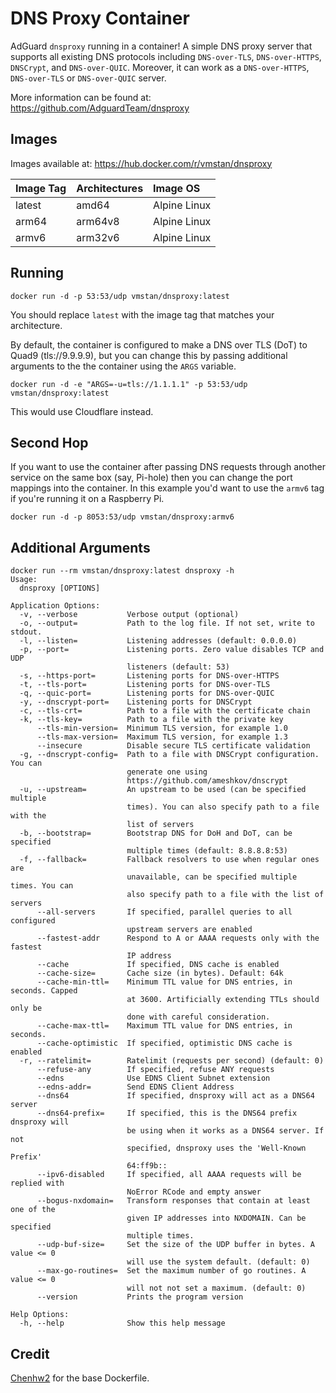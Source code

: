 # DNS Proxy Container
AdGuard `dnsproxy` running in a container! A simple DNS proxy server that supports all existing DNS protocols including `DNS-over-TLS`, `DNS-over-HTTPS`, `DNSCrypt`, and `DNS-over-QUIC`. Moreover, it can work as a `DNS-over-HTTPS`, `DNS-over-TLS` or `DNS-over-QUIC` server.

More information can be found at: https://github.com/AdguardTeam/dnsproxy

## Images

Images available at: https://hub.docker.com/r/vmstan/dnsproxy

| Image Tag             | Architectures           | Image OS           | 
| :-------------------- | :-----------------------| :----------------- | 
| latest                | amd64                   | Alpine Linux       |
| arm64                 | arm64v8                 | Alpine Linux       | 
| armv6                 | arm32v6                 | Alpine Linux       | 

## Running

```
docker run -d -p 53:53/udp vmstan/dnsproxy:latest
```

You should replace `latest` with the image tag that matches your architecture.  

By default, the container is configured to make a DNS over TLS (DoT) to Quad9 (tls://9.9.9.9), but you can change this by passing additional arguments to the the container using the `ARGS` variable.

```
docker run -d -e "ARGS=-u=tls://1.1.1.1" -p 53:53/udp vmstan/dnsproxy:latest
```

This would use Cloudflare instead.

## Second Hop

If you want to use the container after passing DNS requests through another service on the same box (say, Pi-hole) then you can change the port mappings into the container. In this example you'd want to use the `armv6` tag if you're running it on a Raspberry Pi.

```
docker run -d -p 8053:53/udp vmstan/dnsproxy:armv6
```

## Additional Arguments

```
docker run --rm vmstan/dnsproxy:latest dnsproxy -h
Usage:
  dnsproxy [OPTIONS]

Application Options:
  -v, --verbose           Verbose output (optional)
  -o, --output=           Path to the log file. If not set, write to stdout.
  -l, --listen=           Listening addresses (default: 0.0.0.0)
  -p, --port=             Listening ports. Zero value disables TCP and UDP
                          listeners (default: 53)
  -s, --https-port=       Listening ports for DNS-over-HTTPS
  -t, --tls-port=         Listening ports for DNS-over-TLS
  -q, --quic-port=        Listening ports for DNS-over-QUIC
  -y, --dnscrypt-port=    Listening ports for DNSCrypt
  -c, --tls-crt=          Path to a file with the certificate chain
  -k, --tls-key=          Path to a file with the private key
      --tls-min-version=  Minimum TLS version, for example 1.0
      --tls-max-version=  Maximum TLS version, for example 1.3
      --insecure          Disable secure TLS certificate validation
  -g, --dnscrypt-config=  Path to a file with DNSCrypt configuration. You can
                          generate one using
                          https://github.com/ameshkov/dnscrypt
  -u, --upstream=         An upstream to be used (can be specified multiple
                          times). You can also specify path to a file with the
                          list of servers
  -b, --bootstrap=        Bootstrap DNS for DoH and DoT, can be specified
                          multiple times (default: 8.8.8.8:53)
  -f, --fallback=         Fallback resolvers to use when regular ones are
                          unavailable, can be specified multiple times. You can
                          also specify path to a file with the list of servers
      --all-servers       If specified, parallel queries to all configured
                          upstream servers are enabled
      --fastest-addr      Respond to A or AAAA requests only with the fastest
                          IP address
      --cache             If specified, DNS cache is enabled
      --cache-size=       Cache size (in bytes). Default: 64k
      --cache-min-ttl=    Minimum TTL value for DNS entries, in seconds. Capped
                          at 3600. Artificially extending TTLs should only be
                          done with careful consideration.
      --cache-max-ttl=    Maximum TTL value for DNS entries, in seconds.
      --cache-optimistic  If specified, optimistic DNS cache is enabled
  -r, --ratelimit=        Ratelimit (requests per second) (default: 0)
      --refuse-any        If specified, refuse ANY requests
      --edns              Use EDNS Client Subnet extension
      --edns-addr=        Send EDNS Client Address
      --dns64             If specified, dnsproxy will act as a DNS64 server
      --dns64-prefix=     If specified, this is the DNS64 prefix dnsproxy will
                          be using when it works as a DNS64 server. If not
                          specified, dnsproxy uses the 'Well-Known Prefix'
                          64:ff9b::
      --ipv6-disabled     If specified, all AAAA requests will be replied with
                          NoError RCode and empty answer
      --bogus-nxdomain=   Transform responses that contain at least one of the
                          given IP addresses into NXDOMAIN. Can be specified
                          multiple times.
      --udp-buf-size=     Set the size of the UDP buffer in bytes. A value <= 0
                          will use the system default. (default: 0)
      --max-go-routines=  Set the maximum number of go routines. A value <= 0
                          will not not set a maximum. (default: 0)
      --version           Prints the program version

Help Options:
  -h, --help              Show this help message
```

## Credit

[Chenhw2](https://hub.docker.com/r/chenhw2/dnsproxy) for the base Dockerfile.
